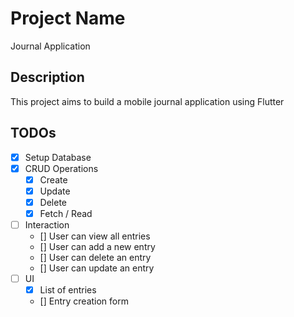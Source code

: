 # Project Name

Journal Application

## Description

This project aims to build a mobile journal application using Flutter

## TODOs

- [x] Setup Database
- [x] CRUD Operations
  - [x] Create
  - [x] Update
  - [x] Delete
  - [x] Fetch / Read
- [ ] Interaction
  - [] User can view all entries
  - [] User can add a new entry
  - [] User can delete an entry
  - [] User can update an entry
- [ ] UI
  - [x] List of entries
  - [] Entry creation form
